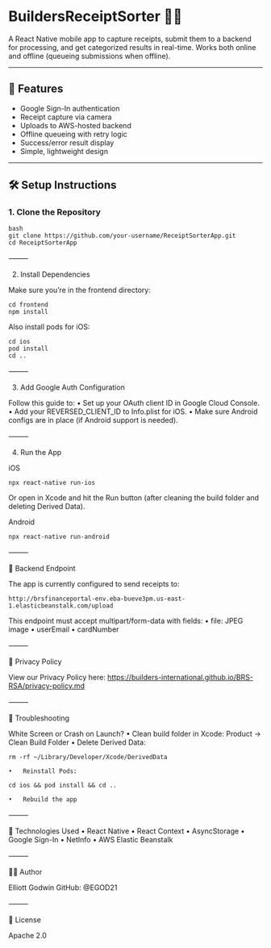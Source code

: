 # BuildersReceiptSorter 📸🧾  
A React Native mobile app to capture receipts, submit them to a backend for processing, and get categorized results in real-time. Works both online and offline (queueing submissions when offline).

---

## 🚀 Features

- Google Sign-In authentication
- Receipt capture via camera
- Uploads to AWS-hosted backend
- Offline queueing with retry logic
- Success/error result display
- Simple, lightweight design

---

## 🛠 Setup Instructions

### 1. Clone the Repository

```
bash
git clone https://github.com/your-username/ReceiptSorterApp.git
cd ReceiptSorterApp
```


⸻

2. Install Dependencies

Make sure you’re in the frontend directory:
```
cd frontend
npm install
```
Also install pods for iOS:
```
cd ios
pod install
cd ..
```


⸻

3. Add Google Auth Configuration

Follow this guide to:
	•	Set up your OAuth client ID in Google Cloud Console.
	•	Add your REVERSED_CLIENT_ID to Info.plist for iOS.
	•	Make sure Android configs are in place (if Android support is needed).

⸻

4. Run the App

iOS
```
npx react-native run-ios
```
Or open in Xcode and hit the Run button (after cleaning the build folder and deleting Derived Data).

Android
```
npx react-native run-android
```


⸻

📡 Backend Endpoint

The app is currently configured to send receipts to:
```
http://brsfinanceportal-env.eba-bueve3pm.us-east-1.elasticbeanstalk.com/upload
```
This endpoint must accept multipart/form-data with fields:
	•	file: JPEG image
	•	userEmail
	•	cardNumber

⸻

🔐 Privacy Policy

View our Privacy Policy here:
https://builders-international.github.io/BRS-RSA/privacy-policy.md

⸻

🧪 Troubleshooting

White Screen or Crash on Launch?
	•	Clean build folder in Xcode: Product → Clean Build Folder
	•	Delete Derived Data:
```
rm -rf ~/Library/Developer/Xcode/DerivedData
```

	•	Reinstall Pods:
```
cd ios && pod install && cd ..
```

	•	Rebuild the app

⸻

🧰 Technologies Used
	•	React Native
	•	React Context
	•	AsyncStorage
	•	Google Sign-In
	•	NetInfo
	•	AWS Elastic Beanstalk

⸻

👨‍💻 Author

Elliott Godwin
GitHub: @EGOD21

⸻

📄 License

Apache 2.0
